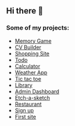 ## Hi there 👋

### Some of my projects:
- [Memory Game](https://pokemon-memory-game-cyggw741l-musairuls-projects.vercel.app/)
- [CV Builder](https://cv-creator-qavnfwr5e-musairuls-projects.vercel.app/)
- [Shopping Site](https://shopping-website-khaki.vercel.app/)
- [Todo](https://musairul.github.io/todo)
- [Calculator](https://musairul.github.io/calculator)
- [Weather App](https://musairul.github.io/weather-app/)
- [Tic tac toe](https://musairul.github.io/tic-tac-toe)
- [Library](https://musairul.github.io/library)
- [Admin Dashboard](https://musairul.github.io/admin-dashboard)
- [Etch-a-sketch](https://musairul.github.io/etch-a-sketch)
- [Restaurant](https://musairul.github.io/restaurant)
- [Sign up](https://musairul.github.io/sign-up)
- [First site](https://musairul.github.io/first-site)

<!--
**musairul/musairul** is a ✨ _special_ ✨ repository because its `README.md` (this file) appears on your GitHub profile.

Here are some ideas to get you started:

- 🔭 I’m currently working on ...
- 🌱 I’m currently learning ...
- 👯 I’m looking to collaborate on ...
- 🤔 I’m looking for help with ...
- 💬 Ask me about ...
- 📫 How to reach me: ...
- 😄 Pronouns: ...
- ⚡ Fun fact: ...
-->
